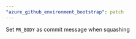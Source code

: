 ```yaml
---
"azure_github_environment_bootstrap": patch
---
```


Set `PR_BODY` as commit message when squashing
